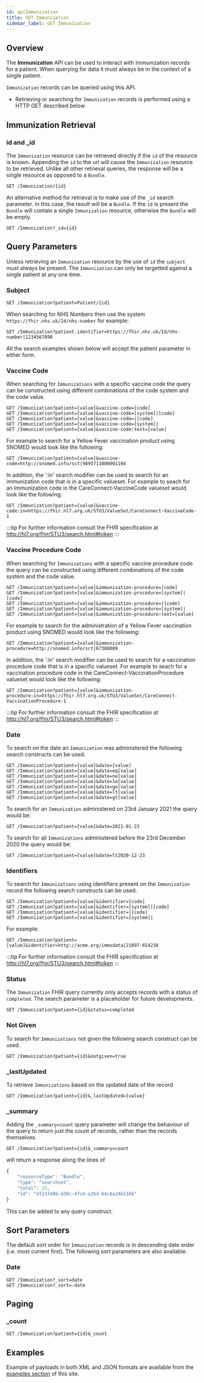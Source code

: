 ```yaml
---
id: apiImmunization
title: GET Immunization
sidebar_label: GET Immunization
---
```


## Overview

The **Immunization** API can be used to interact with Immunization records for a patient. When querying for data it must always be in the context of a single patient.

`Immunization` records can be queried using this API.

- Retrieving or searching for `Immunization` records is performed using a HTTP GET described below

## Immunization Retrieval

### id and \_id

The `Immunization` resource can be retrieved directly if the `id` of the resource is known. Appending the `id` to the url will cause the `Immunization` resource to be retrieved. Unlike all other retrieval queries, the response will be a single resource as opposed to a `Bundle`.

```http
GET /Immunization/{id}
```

An alternative method for retrieval is to make use of the `_id` search parameter. In this case, the result will be a `Bundle`. If the `id` is present the `Bundle` will contain a single `Immunization` resource, otherwise the `Bundle` will be empty.

```http
GET /Immunization?_id={id}
```

## Query Parameters

Unless retrieving an `Immunization` resource by the use of `id` the `subject` must always be present. The `Immunization` can only be targetted against a single patient at any one time.

### Subject

```http
GET /Immunization?patient=Patient/{id}
```

When searching for NHS Numbers then use the system `https://fhir.nhs.uk/Id/nhs-number` for example:

```http
GET /Immunization?patient.identifier=https://fhir.nhs.uk/Id/nhs-number|1234567890
```

All the search examples shown below will accept the patient parameter in either form.

### Vaccine Code

When searching for `Immunizations` with a specific vaccine code the query can be constructed using different combinations of the code system and the code value.

```http
GET /Immunization?patient=[value]&vaccine-code=[code]
GET /Immunization?patient=[value]&vaccine-code=[system]|[code]
GET /Immunization?patient=[value]&vaccine-code=|[code]
GET /Immunization?patient=[value]&vaccine-code=[system]|
GET /Immunization?patient=[value]&vaccine-code:text=[value]
```

For example to search for a Yellow Fever vaccination product using SNOMED would look like the following:

```http
GET /Immunization?patient=[value]&vaccine-code=http://snomed.info/sct|9895711000001104
```
In addition, the ':in' search modifier can be used to search for an immunization code that is in a specific valueset. For example to seach for an Immunization code in the CareConnect-VaccineCode valueset would look like the following:

```http
GET /Immunization?patient=[value]&vaccine-code:in=https://fhir.hl7.org.uk/STU3/ValueSet/CareConnect-VaccineCode-1
```

:::tip
For further information consult the FHIR specification at http://hl7.org/fhir/STU3/search.html#token
:::

### Vaccine Procedure Code

When searching for `Immunizations` with a specific vaccine procedure code the query can be constructed using different combinations of the code system and the code value.

```http
GET /Immunization?patient=[value]&immunization-procedure=[code]
GET /Immunization?patient=[value]&immunization-procedure=[system]|[code]
GET /Immunization?patient=[value]&immunization-procedure=|[code]
GET /Immunization?patient=[value]&immunization-procedure=[system]|
GET /Immunization?patient=[value]&immunization-procedure:text=[value]
```

For example to search for the administration of a Yellow Fever vaccination product using SNOMED would look like the following:

```http
GET /Immunization?patient=[value]&immunization-procedure=http://snomed.info/sct|67308009
```
In addition, the ':in' search modifier can be used to search for a vaccination procedure code that is in a specific valueset. For example to seach for a vaccination procedure code in the CareConnect-VaccinationProcedure valueset would look like the following:

```http
GET /Immunization?patient=[value]&immunization-procedure:in=https://fhir.hl7.org.uk/STU3/ValueSet/CareConnect-VaccinationProcedure-1
```

:::tip
For further information consult the FHIR specification at http://hl7.org/fhir/STU3/search.html#token
:::

### Date

To search on the date an `Immunization` was administered the following search constructs can be used.

```http
GET /Immunization?patient=[value]&date=[value]
GET /Immunization?patient=[value]&date=eq[value]
GET /Immunization?patient=[value]&date=ne[value]
GET /Immunization?patient=[value]&date=le[value]
GET /Immunization?patient=[value]&date=ge[value]
GET /Immunization?patient=[value]&date=lt[value]
GET /Immunization?patient=[value]&date=gt[value]
```

To search for an `Immunization` administered on 23rd January 2021 the query would be:

```http
GET /Immunization?patient=[value]&date=2021-01-23
```

To search for all `Immunizations` administered before the 23rd December 2020 the query would be:

```http
GET /Immunization?patient=[value]&date=lt2020-12-23
```

### Identifiers

To search for `Immunizations` using identifiers present on the `Immunization` record the following search constructs can be used.

```http
GET /Immunization?patient=[value]&identifier=[code]
GET /Immunization?patient=[value]&identifier=[system]|[code]
GET /Immunization?patient=[value]&identifier=|[code]
GET /Immunization?patient=[value]&identifier=[system]|
```

For example:

```http
GET /Immunization?patient=[value]&identifier=http://acme.org/immsdata|21897-654238
```

:::tip
For further information consult the FHIR specification at http://hl7.org/fhir/STU3/search.html#token
:::

### Status

The `Immunization` FHIR query currently only accepts records with a status of `completed`. The search parameter is a placeholder for future developments.

```http
GET /Immunization?patient={id}&status=completed
```

### Not Given

To search for `Immunizations` not given the following search construct can be used.

```http
GET /Immunization?patient={id}&notgiven=true
```


### \_lastUpdated

To retrieve `Immunizations` based on the updated date of the record

```http
GET /Immunization?patient={id}&_lastUpdated={value}
```

<!-- :::important
Need to check how this was implemented (were modifiers used?)
::: -->

### \_summary

Adding the `_summary=count` query parameter will change the behaviour of the query to return just the count of records, rather than the records themselves.

```http
GET /Immunization?patient={id}&_summary=count
```

will return a response along the lines of

```javascript
{
    "resourceType": "Bundle",
    "type": "searchset",
    "total": 15,
    "id": "df23fd8b-d30c-47c6-a2bd-64c8a24b1166"
}
```

This can be added to any query construct.

## Sort Parameters

The default sort order for `Immunization` records is in descending date order (i.e. most current first).
The following sort parameters are also available.

### Date

```http
GET /Immunization?_sort=date
GET /Immunization?_sort=-date
```

## Paging

### \_count

```http
GET /Immunization?patient={id}&_count
```

## Examples

Example of payloads in both XML and JSON formats are available from the [examples section](../examples/exampleOverview) of this site.
